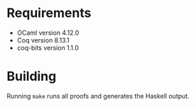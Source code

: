 # Requirements

- OCaml version 4.12.0
- Coq version 8.13.1
- coq-bits version 1.1.0

# Building

Running `make` runs all proofs and generates the Haskell output.
